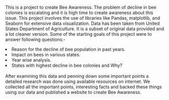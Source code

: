 This is a project to create Bee Awareness. The problem of decline in bee colonies is escalating and it is high time to create awareness about this issue. This project involves the use of libraries like Pandas, matplotlib, and Seaborn for extensive data visualization. Data has been taken from United States Department of Agriculture. It is a subset of original data provided and a lot cleaner version. Some of the starting goals of this project were to answer following questions:-
<li> Reason for the decline of bee population in past years.</li>
<li> Impact on bees in various states.</li>
<li> Year wise analysis.</li>
<li> States with highest decline in bee colonies and Why? </li>
<br>
After examining this data and penning down some important points a detailed research was done using available resources on internet. We collected all the important points, interesting facts and backed these things using our data and published a website to create Bee Awareness. 
